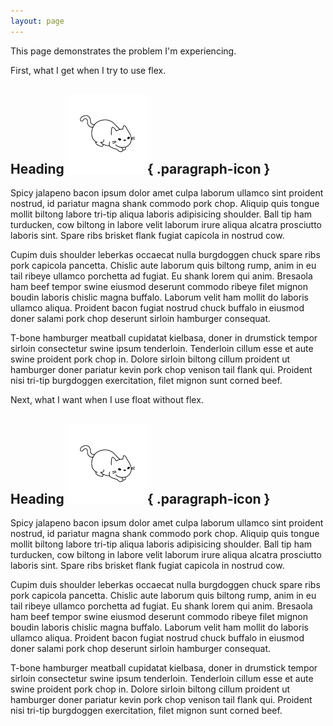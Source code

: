 ```yaml
---
layout: page
---
```

This page demonstrates the problem I'm experiencing.

First, what I get when I try to use flex.

<section id="flex-version">

# Heading ![](/images/cat.png){ .paragraph-icon }

Spicy jalapeno bacon ipsum dolor amet  culpa laborum ullamco sint proident nostrud, id pariatur magna shank  commodo pork chop.  Aliquip quis tongue mollit biltong labore tri-tip  aliqua laboris adipisicing shoulder.  Ball tip ham turducken, cow  biltong in labore velit laborum irure aliqua alcatra prosciutto laboris  sint.  Spare ribs brisket flank fugiat capicola in nostrud cow.

Cupim  duis shoulder leberkas occaecat nulla burgdoggen chuck spare ribs pork  capicola pancetta.  Chislic aute laborum quis biltong rump, anim in eu  tail ribeye ullamco porchetta ad fugiat.  Eu shank lorem qui anim.   Bresaola ham beef tempor swine eiusmod deserunt commodo ribeye filet  mignon boudin laboris chislic magna buffalo.  Laborum velit ham mollit  do laboris ullamco aliqua.  Proident bacon fugiat nostrud chuck buffalo  in eiusmod doner salami pork chop deserunt sirloin hamburger consequat.

T-bone  hamburger meatball cupidatat kielbasa, doner in drumstick tempor  sirloin consectetur swine ipsum tenderloin.  Tenderloin cillum esse et  aute swine proident pork chop in.  Dolore sirloin biltong cillum  proident ut hamburger doner pariatur kevin pork chop venison tail flank  qui.  Proident nisi tri-tip burgdoggen exercitation, filet mignon sunt  corned beef.

</section>

Next, what I want when I use float without flex.

<section id="float-version">

# Heading ![](/images/cat.png){ .paragraph-icon }

Spicy jalapeno bacon ipsum dolor amet  culpa laborum ullamco sint proident nostrud, id pariatur magna shank  commodo pork chop.  Aliquip quis tongue mollit biltong labore tri-tip  aliqua laboris adipisicing shoulder.  Ball tip ham turducken, cow  biltong in labore velit laborum irure aliqua alcatra prosciutto laboris  sint.  Spare ribs brisket flank fugiat capicola in nostrud cow.

Cupim  duis shoulder leberkas occaecat nulla burgdoggen chuck spare ribs pork  capicola pancetta.  Chislic aute laborum quis biltong rump, anim in eu  tail ribeye ullamco porchetta ad fugiat.  Eu shank lorem qui anim.   Bresaola ham beef tempor swine eiusmod deserunt commodo ribeye filet  mignon boudin laboris chislic magna buffalo.  Laborum velit ham mollit  do laboris ullamco aliqua.  Proident bacon fugiat nostrud chuck buffalo  in eiusmod doner salami pork chop deserunt sirloin hamburger consequat.

T-bone  hamburger meatball cupidatat kielbasa, doner in drumstick tempor  sirloin consectetur swine ipsum tenderloin.  Tenderloin cillum esse et  aute swine proident pork chop in.  Dolore sirloin biltong cillum  proident ut hamburger doner pariatur kevin pork chop venison tail flank  qui.  Proident nisi tri-tip burgdoggen exercitation, filet mignon sunt  corned beef.

</section>
